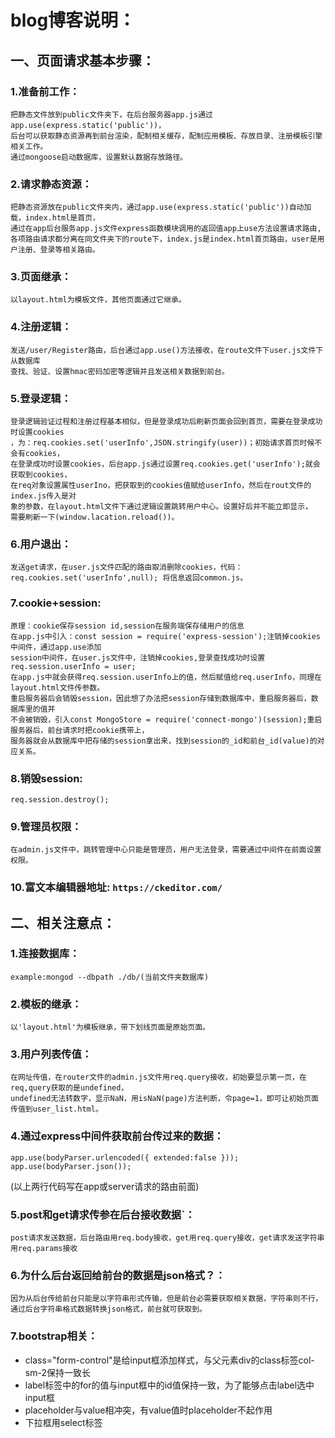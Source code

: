 # blog博客说明：

## 一、页面请求基本步骤：

### 1.准备前工作：
```
把静态文件放到public文件夹下，在后台服务器app.js通过app.use(express.static('public'))，
后台可以获取静态资源再到前台渲染，配制相关缓存，配制应用模板、存放目录、注册模板引擎相关工作。
通过mongoose启动数据库，设置默认数据存放路径。
```
### 2.请求静态资源：
```
把静态资源放在public文件夹内，通过app.use(express.static('public'))自动加载，index.html是首页，
通过在app后台服务app.js文件express函数模块调用的返回值app上use方法设置请求路由,
各项路由请求都分离在同文件夹下的route下，index.js是index.html首页路由，user是用户注册、登录等相关路由。
```
### 3.页面继承：
```
以layout.html为模板文件，其他页面通过它继承。
```

### 4.注册逻辑：
```
发送/user/Register路由，后台通过app.use()方法接收，在route文件下user.js文件下从数据库
查找、验证、设置hmac密码加密等逻辑并且发送相关数据到前台。
```

### 5.登录逻辑：
```
登录逻辑验证过程和注册过程基本相似，但是登录成功后刷新页面会回到首页，需要在登录成功时设置cookies
，为：req.cookies.set('userInfo',JSON.stringify(user))；初始请求首页时候不会有cookies，
在登录成功时设置cookies，后台app.js通过设置req.cookies.get('userInfo');就会获取到cookies，
在req对象设置属性userIno，把获取到的cookies值赋给userInfo，然后在rout文件的index.js传入是对
象的参数，在layout.html文件下通过逻辑设置跳转用户中心。设置好后并不能立即显示，
需要刷新一下(window.lacation.reload())。
```
### 6.用户退出：
```
发送get请求，在user.js文件匹配的路由取消删除cookies，代码：req.cookies.set('userInfo',null); 将信息返回common.js。
```

### 7.cookie+session:
```
原理：cookie保存session id,session在服务端保存储用户的信息
在app.js中引入：const session = require('express-session');注销掉cookies中间件，通过app.use添加
session中间件，在user.js文件中，注销掉cookies,登录查找成功时设置req.session.userInfo = user;
在app.js中就会获得req.session.userInfo上的值，然后赋值给req.userInfo，同理在layout.html文件传参数。
重启服务器后会销毁session，因此想了办法把session存储到数据库中，重启服务器后，数据库里的值并
不会被销毁，引入const MongoStore = require('connect-mongo')(session);重启服务器后，前台请求时把cookie携带上，
服务器就会从数据库中把存储的session拿出来，找到session的_id和前台_id(value)的对应关系。
```
### 8.销毁session:
```
req.session.destroy();
```
### 9.管理员权限：
```
在admin.js文件中，跳转管理中心只能是管理员，用户无法登录，需要通过中间件在前面设置权限。
```
### 10.富文本编辑器地址: `https://ckeditor.com/`

## 二、相关注意点：
### 1.连接数据库：
```
example:mongod --dbpath ./db/(当前文件夹数据库)
```
### 2.模板的继承：
```
以'layout.html'为模板继承，带下划线页面是原始页面。
```

### 3.用户列表传值：
```
在网址传值，在router文件的admin.js文件用req.query接收，初始要显示第一页，在req,query获取的是undefined，
undefined无法转数字，显示NaN，用isNaN(page)方法判断，令page=1，即可让初始页面传值到user_list.html。
```
### 4.通过express中间件获取前台传过来的数据：
```
app.use(bodyParser.urlencoded({ extended:false })); 
app.use(bodyParser.json());
```
(以上两行代码写在app或server请求的路由前面)

### 5.post和get请求传参在后台接收数据`：
```
post请求发送数据，后台路由用req.body接收，get用req.query接收，get请求发送字符串用req.params接收
```
### 6.为什么后台返回给前台的数据是json格式？：
```
因为从后台传给前台只能是以字符串形式传输，但是前台必需要获取相关数据，字符串则不行，
通过后台字符串格式数据转换json格式，前台就可获取到。
```
### 7.bootstrap相关：
* class="form-control"是给input框添加样式，与父元素div的class标签col-sm-2保持一致长
* label标签中的for的值与input框中的id值保持一致，为了能够点击label选中input框
* placeholder与value相冲突，有value值时placeholder不起作用
* 下拉框用select标签